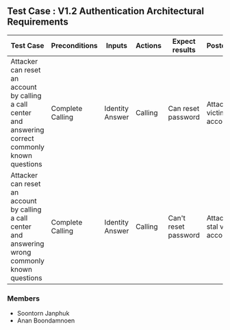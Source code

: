 ## Test Case : V1.2 Authentication Architectural Requirements

| Test Case  | Preconditions | Inputs | Actions | Expect results | Postconditions |
| ------- | ------  | ------  | ------  | ------  | ------  |
| Attacker can reset an account by calling a call center and answering correct commonly known questions  | Complete Calling  | Identity Answer | Calling | Can reset password | Attack can stal victim's account |
| Attacker can reset an account by calling a call center and answering wrong commonly known questions  | Complete Calling  | Identity Answer | Calling | Can't reset password | Attack can't stal victim's account |

### Members
- Soontorn Janphuk
- Anan Boondamnoen

